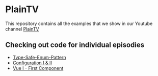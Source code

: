 # PlainTV
This repository contains all the examples that we show in our Youtube channel [PlainTV](https://www.youtube.com/c/PlainTV")

## Checking out code for individual episodies
- [Type-Safe-Enum-Pattern](https://github.com/PlainConcepts/plaintv/tree/master/type_safe_enum_pattern)
- [Configuration I & II](https://github.com/PlainConcepts/plaintv/tree/master/configuration)
- [Vue I - First Component](https://github.com/PlainConcepts/plaintv/tree/master/vue/first-component)

